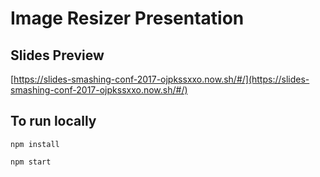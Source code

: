 # Image Resizer Presentation

## Slides Preview

[https://slides-smashing-conf-2017-ojpkssxxo.now.sh/#/](https://slides-smashing-conf-2017-ojpkssxxo.now.sh/#/)

## To run locally

`npm install`

`npm start`
